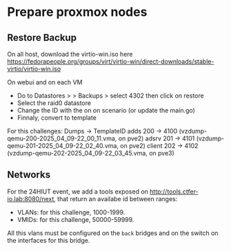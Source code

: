 # Prepare proxmox nodes

## Restore Backup

On all host, download the virtio-win.iso here https://fedorapeople.org/groups/virt/virtio-win/direct-downloads/stable-virtio/virtio-win.iso


On webui and on each VM
- Do to Datastores > <id> > Backups > select 4302 then click on restore
- Select the raid0 datastore
- Change the ID with the on on scenario (or update the main.go)
- Finnaly, convert to template

For this challenges: 
Dumps -> TemplateID
adds 200 -> 4100 (vzdump-qemu-200-2025_04_09-22_00_11.vma, on pve2)
adsrv 201 -> 4101 (vzdump-qemu-201-2025_04_09-22_02_40.vma, on pve2)
client 202 -> 4102 (vzdump-qemu-202-2025_04_09-22_03_45.vma, on pve3)

## Networks
For the 24HIUT event, we add a tools exposed on http://tools.ctfer-io.lab:8080/next, that return an availabe id between ranges: 
- VLANs: for this challenge, 1000-1999. 
- VMIDs: for this challenge, 50000-59999.

All this vlans must be configured on the `back` bridges and on the switch on the interfaces for this bridge.